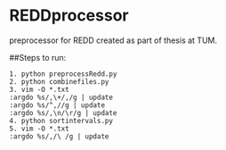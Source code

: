 # REDDprocessor
preprocessor for REDD created as part of thesis at TUM.

##Steps to run:

```
1. python preprocessRedd.py
2. python combinefiles.py
3. vim -O *.txt
:argdo %s/,\+/,/g | update
:argdo %s/^,//g | update
:argdo %s/,\n/\r/g | update
4. python sortintervals.py
5. vim -O *.txt
:argdo %s/,/\ /g | update
```
